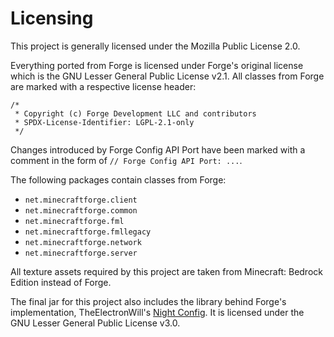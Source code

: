 # Licensing
This project is generally licensed under the Mozilla Public License 2.0.

Everything ported from Forge is licensed under Forge's original license which is the GNU Lesser General Public License v2.1.
All classes from Forge are marked with a respective license header:

```
/*
 * Copyright (c) Forge Development LLC and contributors
 * SPDX-License-Identifier: LGPL-2.1-only
 */
```

Changes introduced by Forge Config API Port have been marked with a comment in the form of `// Forge Config API Port: ...`.

The following packages contain classes from Forge:
- `net.minecraftforge.client`
- `net.minecraftforge.common`
- `net.minecraftforge.fml`
- `net.minecraftforge.fmllegacy`
- `net.minecraftforge.network`
- `net.minecraftforge.server`

All texture assets required by this project are taken from Minecraft: Bedrock Edition instead of Forge.

The final jar for this project also includes the library behind Forge's implementation, TheElectronWill's [Night Config]. It is licensed under the GNU Lesser General Public License v3.0.

[Night Config]: https://github.com/TheElectronWill/night-config